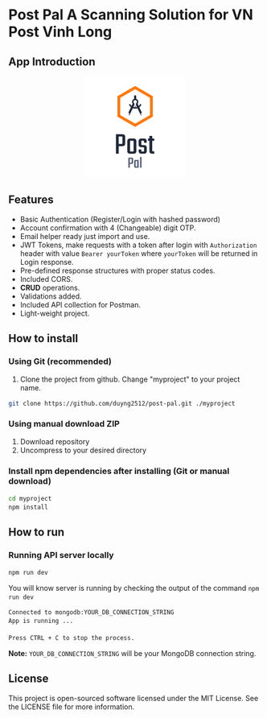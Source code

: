 # Post Pal A Scanning Solution for VN Post Vinh Long



## App Introduction


<p align="center">

  <img src="/read-me/app-logo.png">
  
</p>



## Features

- Basic Authentication (Register/Login with hashed password)
- Account confirmation with 4 (Changeable) digit OTP.
- Email helper ready just import and use.
- JWT Tokens, make requests with a token after login with `Authorization` header with value `Bearer yourToken` where `yourToken` will be returned in Login response.
- Pre-defined response structures with proper status codes.
- Included CORS.
- **CRUD** operations.
- Validations added.
- Included API collection for Postman.
- Light-weight project.




## How to install

### Using Git (recommended)

1.  Clone the project from github. Change "myproject" to your project name.

```bash
git clone https://github.com/duyng2512/post-pal.git ./myproject
```

### Using manual download ZIP

1.  Download repository
2.  Uncompress to your desired directory

### Install npm dependencies after installing (Git or manual download)

```bash
cd myproject
npm install
```



## How to run

### Running API server locally

```bash
npm run dev
```

You will know server is running by checking the output of the command `npm run dev`

```bash
Connected to mongodb:YOUR_DB_CONNECTION_STRING
App is running ...

Press CTRL + C to stop the process.
```

**Note:** `YOUR_DB_CONNECTION_STRING` will be your MongoDB connection string.



## License

This project is open-sourced software licensed under the MIT License. See the LICENSE file for more information.
